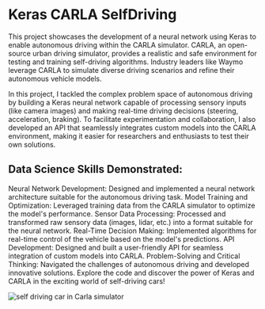 # Keras CARLA SelfDriving

This project showcases the development of a neural network using Keras to enable autonomous driving within the CARLA simulator. CARLA, an open-source urban driving simulator, provides a realistic and safe environment for testing and training self-driving algorithms. Industry leaders like Waymo leverage CARLA to simulate diverse driving scenarios and refine their autonomous vehicle models.

In this project, I tackled the complex problem space of autonomous driving by building a Keras neural network capable of processing sensory inputs (like camera images) and making real-time driving decisions (steering, acceleration, braking). To facilitate experimentation and collaboration, I also developed an API that seamlessly integrates custom models into the CARLA environment, making it easier for researchers and enthusiasts to test their own solutions.

## Data Science Skills Demonstrated:

Neural Network Development: Designed and implemented a neural network architecture suitable for the autonomous driving task.
Model Training and Optimization: Leveraged training data from the CARLA simulator to optimize the model's performance.
Sensor Data Processing: Processed and transformed raw sensory data (images, lidar, etc.) into a format suitable for the neural network.
Real-Time Decision Making: Implemented algorithms for real-time control of the vehicle based on the model's predictions.
API Development: Designed and built a user-friendly API for seamless integration of custom models into CARLA.
Problem-Solving and Critical Thinking: Navigated the challenges of autonomous driving and developed innovative solutions.
Explore the code and discover the power of Keras and CARLA in the exciting world of self-driving cars!

![self driving car in Carla simulator](https://github.com/JordyKieto/Keras_CARLA_SelfDriving/blob/main/rss_stay.gif)
